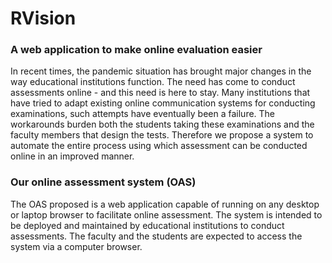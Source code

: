 # RVision  
### A web application to make online evaluation easier

In recent times, the pandemic situation has brought major changes in the way educational
institutions function. The need has come to conduct assessments online - and this need is here to
stay. Many institutions that have tried to adapt existing online communication systems for
conducting examinations, such attempts have eventually been a failure. The workarounds burden
both the students taking these examinations and the faculty members that design the tests.
Therefore we propose a system to automate the entire process using which assessment can be
conducted online in an improved manner.

### Our online assessment system (OAS)

The OAS proposed is a web application capable of running on any
desktop or laptop browser to facilitate online assessment. The system is intended to be deployed
and maintained by educational institutions to conduct assessments. The faculty and the students
are expected to access the system via a computer browser.

